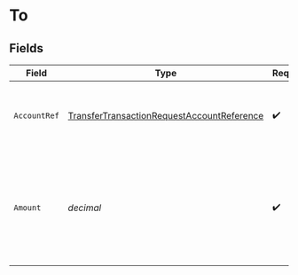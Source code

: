 # To


## Fields

| Field                                                                                                               | Type                                                                                                                | Required                                                                                                            | Description                                                                                                         |
| ------------------------------------------------------------------------------------------------------------------- | ------------------------------------------------------------------------------------------------------------------- | ------------------------------------------------------------------------------------------------------------------- | ------------------------------------------------------------------------------------------------------------------- |
| `AccountRef`                                                                                                        | [TransferTransactionRequestAccountReference](../../Models/Components/TransferTransactionRequestAccountReference.md) | :heavy_check_mark:                                                                                                  | Reference of the account you are transferring money to.                                                             |
| `Amount`                                                                                                            | *decimal*                                                                                                           | :heavy_check_mark:                                                                                                  | Amount that has been transferred to the account in the native currency of the account.                              |